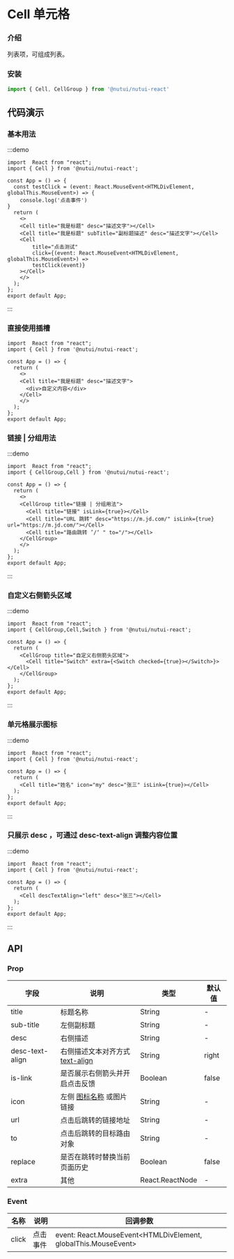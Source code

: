 # Cell 单元格

### 介绍

列表项，可组成列表。

### 安装


```javascript
import { Cell, CellGroup } from '@nutui/nutui-react'
```

## 代码演示

### 基本用法

:::demo
```tsx
import  React from "react";
import { Cell } from '@nutui/nutui-react';

const App = () => {
  const testClick = (event: React.MouseEvent<HTMLDivElement, globalThis.MouseEvent>) => {
    console.log('点击事件')
}
  return (
    <>
    <Cell title="我是标题" desc="描述文字"></Cell>
    <Cell title="我是标题" subTitle="副标题描述" desc="描述文字"></Cell>
    <Cell
        title="点击测试"
        click={(event: React.MouseEvent<HTMLDivElement, globalThis.MouseEvent>) =>
        testClick(event)}
    ></Cell>
    </>
  );
};
export default App;
```
:::
### 直接使用插槽

```tsx
import  React from "react";
import { Cell } from '@nutui/nutui-react';

const App = () => {
  return (
    <>
    <Cell title="我是标题" desc="描述文字">
      <div>自定义内容</div>
    </Cell>
    </>
  );
};
export default App;
```

### 链接 | 分组用法

:::demo
```tsx
import  React from "react";
import { CellGroup,Cell } from '@nutui/nutui-react';

const App = () => {
  return (
    <>
    <CellGroup title="链接 | 分组用法">
      <Cell title="链接" isLink={true}></Cell>
      <Cell title="URL 跳转" desc="https://m.jd.com/" isLink={true} url="https://m.jd.com/"></Cell>
      <Cell title="路由跳转 ’/‘ " to="/"></Cell>
    </CellGroup>
    </>
  );
};
export default App;
```
:::

### 自定义右侧箭头区域

:::demo
```tsx
import  React from "react";
import { CellGroup,Cell,Switch } from '@nutui/nutui-react';

const App = () => {
  return (
    <CellGroup title="自定义右侧箭头区域">
      <Cell title="Switch" extra={<Switch checked={true}></Switch>}></Cell>
    </CellGroup>
  );
};
export default App;
```
:::
### 单元格展示图标

:::demo
```tsx
import  React from "react";
import { Cell } from '@nutui/nutui-react';

const App = () => {
  return (
    <Cell title="姓名" icon="my" desc="张三" isLink={true}></Cell>
  );
};
export default App;
```
:::
### 只展示 desc ，可通过 desc-text-align 调整内容位置

:::demo
```tsx
import  React from "react";
import { Cell } from '@nutui/nutui-react';

const App = () => {
  return (
    <Cell descTextAlign="left" desc="张三"></Cell>
  );
};
export default App;

```
:::
## API

### Prop

| 字段            | 说明                                                                                         | 类型            | 默认值 |
| --------------- | -------------------------------------------------------------------------------------------- | --------------- | ------ |
| title           | 标题名称                                                                                     | String          | -      |
| sub-title       | 左侧副标题                                                                                   | String          | -      |
| desc            | 右侧描述                                                                                     | String          | -      |
| desc-text-align | 右侧描述文本对齐方式 [text-align](https://www.w3school.com.cn/cssref/pr_text_text-align.asp) | String          | right  |
| is-link         | 是否展示右侧箭头并开启点击反馈                                                               | Boolean         | false  |
| icon            | 左侧 [图标名称](#/icon) 或图片链接                                                           | String          | -      |
| url             | 点击后跳转的链接地址                                                                         | String          | -      |
| to              | 点击后跳转的目标路由对象                                                                     | String          | -      |
| replace         | 是否在跳转时替换当前页面历史                                                                 | Boolean         | false  |
| extra           | 其他                                                                                         | React.ReactNode | -      |

### Event

| 名称  | 说明     | 回调参数                                                       |
| ----- | -------- | -------------------------------------------------------------- |
| click | 点击事件 | event: React.MouseEvent<HTMLDivElement, globalThis.MouseEvent> |
